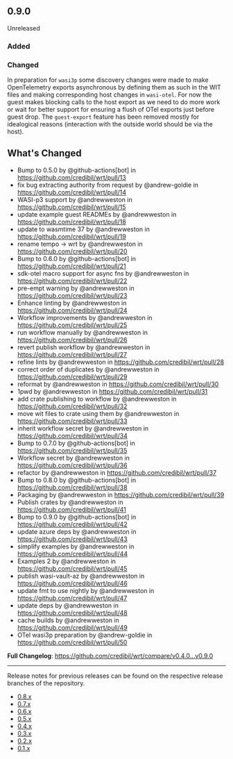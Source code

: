 ## 0.9.0

Unreleased

### Added

### Changed

In preparation for `wasi3p` some discovery changes were made to make OpenTelemetry exports asynchronous by defining them as such in the WIT files and making corresponding host changes in `wasi-otel`. For now the guest makes blocking calls to the host export as we need to do more work or wait for better support for ensuring a flush of OTel exports just before guest drop. The `guest-export` feature has been removed mostly for idealogical reasons (interaction with the outside world should be via the host).

## What's Changed
* Bump to 0.5.0 by @github-actions[bot] in https://github.com/credibil/wrt/pull/13
* fix bug extracting authority from request by @andrew-goldie in https://github.com/credibil/wrt/pull/14
* WASI-p3 support by @andrewweston in https://github.com/credibil/wrt/pull/15
* update example guest READMEs by @andrewweston in https://github.com/credibil/wrt/pull/18
* update to wasmtime 37 by @andrewweston in https://github.com/credibil/wrt/pull/19
* rename tempo -> wrt by @andrewweston in https://github.com/credibil/wrt/pull/20
* Bump to 0.6.0 by @github-actions[bot] in https://github.com/credibil/wrt/pull/21
* sdk-otel macro support for async fns by @andrewweston in https://github.com/credibil/wrt/pull/22
* pre-empt  warning by @andrewweston in https://github.com/credibil/wrt/pull/23
* Enhance linting by @andrewweston in https://github.com/credibil/wrt/pull/24
* Workflow improvements by @andrewweston in https://github.com/credibil/wrt/pull/25
* run workflow manually by @andrewweston in https://github.com/credibil/wrt/pull/26
* revert publish workflow by @andrewweston in https://github.com/credibil/wrt/pull/27
* refine lints by @andrewweston in https://github.com/credibil/wrt/pull/28
* correct order of duplicates by @andrewweston in https://github.com/credibil/wrt/pull/29
* reformat by @andrewweston in https://github.com/credibil/wrt/pull/30
* 1pwd by @andrewweston in https://github.com/credibil/wrt/pull/31
* add crate publishing to workflow by @andrewweston in https://github.com/credibil/wrt/pull/32
* move wit files to crate using them by @andrewweston in https://github.com/credibil/wrt/pull/33
* inherit workflow secret by @andrewweston in https://github.com/credibil/wrt/pull/34
* Bump to 0.7.0 by @github-actions[bot] in https://github.com/credibil/wrt/pull/35
* Workflow secret by @andrewweston in https://github.com/credibil/wrt/pull/36
* refactor by @andrewweston in https://github.com/credibil/wrt/pull/37
* Bump to 0.8.0 by @github-actions[bot] in https://github.com/credibil/wrt/pull/38
* Packaging by @andrewweston in https://github.com/credibil/wrt/pull/39
* Publish crates by @andrewweston in https://github.com/credibil/wrt/pull/41
* Bump to 0.9.0 by @github-actions[bot] in https://github.com/credibil/wrt/pull/42
* update azure deps by @andrewweston in https://github.com/credibil/wrt/pull/43
* simplify examples by @andrewweston in https://github.com/credibil/wrt/pull/44
* Examples 2 by @andrewweston in https://github.com/credibil/wrt/pull/45
* publish wasi-vault-az by @andrewweston in https://github.com/credibil/wrt/pull/46
* update fmt to use nightly by @andrewweston in https://github.com/credibil/wrt/pull/47
* update deps by @andrewweston in https://github.com/credibil/wrt/pull/48
* cache builds by @andrewweston in https://github.com/credibil/wrt/pull/49
* OTel wasi3p preparation by @andrew-goldie in https://github.com/credibil/wrt/pull/50


**Full Changelog**: https://github.com/credibil/wrt/compare/v0.4.0...v0.9.0

---

Release notes for previous releases can be found on the respective release 
branches of the repository.

<!-- ARCHIVE_START -->
* [0.8.x](https://github.com/credibil/wrt/blob/release-0.8.0/RELEASES.md)
* [0.7.x](https://github.com/credibil/wrt/blob/release-0.7.0/RELEASES.md)
* [0.6.x](https://github.com/credibil/wrt/blob/release-0.6.0/RELEASES.md)
* [0.5.x](https://github.com/credibil/wrt/blob/release-0.5.0/RELEASES.md)
* [0.4.x](https://github.com/credibil/wrt/blob/release-0.4.0/RELEASES.md)
* [0.3.x](https://github.com/credibil/wrt/blob/release-0.3.0/RELEASES.md)
* [0.2.x](https://github.com/credibil/wrt/blob/release-0.2.0/RELEASES.md)
* [0.1.x](https://github.com/credibil/core/blob/release-0.1.0/RELEASES.md)
